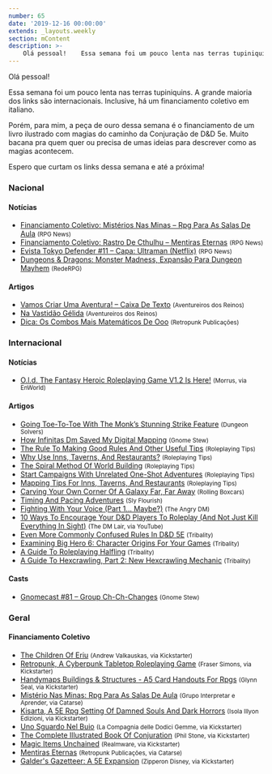 ```yaml
---
number: 65
date: '2019-12-16 00:00:00'
extends: _layouts.weekly
section: mContent
description: >-
    Olá pessoal!    Essa semana foi um pouco lenta nas terras tupiniquins. A grande maioria dos links são internacionais. Inclusive, há um financiamento coletivo em italiano.    Porém, para mim, a peça de ouro dessa semana é o financiamento de um livro ilustrado com magias do caminho da Conjuraç
---
```


Olá pessoal!

Essa semana foi um pouco lenta nas terras tupiniquins. A grande maioria dos links são internacionais. Inclusive, há um financiamento coletivo em italiano.

Porém, para mim, a peça de ouro dessa semana é o financiamento de um livro ilustrado com magias do caminho da Conjuração de D&amp;D 5e. Muito bacana pra quem quer ou precisa de umas ideias para descrever como as magias acontecem.

Espero que curtam os links dessa semana e até a próxima!

### Nacional

#### Notícias

- [Financiamento Coletivo: Mistérios Nas Minas – Rpg Para As Salas De Aula] <small>(RPG News)</small>
- [Financiamento Coletivo: Rastro De Cthulhu – Mentiras Eternas] <small>(RPG News)</small>
- [Evista Tokyo Defender #11 – Capa: Ultraman (Netflix)] <small>(RPG News)</small>
- [Dungeons &amp; Dragons: Monster Madness, Expansão Para Dungeon Mayhem] <small>(RedeRPG)</small>

#### Artigos

- [Vamos Criar Uma Aventura! – Caixa De Texto] <small>(Aventureiros dos Reinos)</small>
- [Na Vastidão Gélida] <small>(Aventureiros dos Reinos)</small>
- [Dica: Os Combos Mais Matemáticos De Ooo] <small>(Retropunk Publicações)</small>

### Internacional

#### Notícias

- [O.l.d. The Fantasy Heroic Roleplaying Game V1.2 Is Here!] <small>(Morrus, via EnWorld)</small>

#### Artigos

- [Going Toe-To-Toe With The Monk’s Stunning Strike Feature] <small>(Dungeon Solvers)</small>
- [How Infinitas Dm Saved My Digital Mapping] <small>(Gnome Stew)</small>
- [The Rule To Making Good Rules And Other Useful Tips] <small>(Roleplaying Tips)</small>
- [Why Use Inns, Taverns, And Restaurants?] <small>(Roleplaying Tips)</small>
- [The Spiral Method Of World Building] <small>(Roleplaying Tips)</small>
- [Start Campaigns With Unrelated One-Shot Adventures] <small>(Roleplaying Tips)</small>
- [Mapping Tips For Inns, Taverns, And Restaurants] <small>(Roleplaying Tips)</small>
- [Carving Your Own Corner Of A Galaxy Far, Far Away] <small>(Rolling Boxcars)</small>
- [Timing And Pacing Adventures] <small>(Sly Flourish)</small>
- [Fighting With Your Voice (Part 1… Maybe?)] <small>(The Angry DM)</small>
- [10 Ways To Encourage Your D&amp;D Players To Roleplay (And Not Just Kill Everything In Sight)] <small>(The DM Lair, via YouTube)</small>
- [Even More Commonly Confused Rules In D&amp;D 5E] <small>(Tribality)</small>
- [Examining Big Hero 6: Character Origins For Your Games] <small>(Tribality)</small>
- [A Guide To Roleplaying Halfling] <small>(Tribality)</small>
- [A Guide To Hexcrawling, Part 2: New Hexcrawling Mechanic] <small>(Tribality)</small>

#### Casts

- [Gnomecast #81 – Group Ch-Ch-Changes] <small>(Gnome Stew)</small>

### Geral

#### Financiamento Coletivo

- [The Children Of Eriu] <small>(Andrew Valkauskas, via Kickstarter)</small>
- [Retropunk, A Cyberpunk Tabletop Roleplaying Game] <small>(Fraser Simons, via Kickstarter)</small>
- [Handymaps Buildings &amp; Structures - A5 Card Handouts For Rpgs] <small>(Glynn Seal, via Kickstarter)</small>
- [Mistério Nas Minas: Rpg Para As Salas De Aula] <small>(Grupo Interpretar e Aprender, via Catarse)</small>
- [Kisarta, A 5E Rpg Setting Of Damned Souls And Dark Horrors] <small>(Isola Illyon Edizioni, via Kickstarter)</small>
- [Uno Sguardo Nel Buio] <small>(La Compagnia delle Dodici Gemme, via Kickstarter)</small>
- [The Complete Illustrated Book Of Conjuration] <small>(Phil Stone, via Kickstarter)</small>
- [Magic Items Unchained] <small>(Realmware, via Kickstarter)</small>
- [Mentiras Eternas] <small>(Retropunk Publicações, via Catarse)</small>
- [Galder&#039;s Gazetteer: A 5E Expansion] <small>(Zipperon Disney, via Kickstarter)</small>


[Carving Your Own Corner Of A Galaxy Far, Far Away]: https://rollingboxcars.com/2019/12/09/carving-your-own-corner-of-a-galaxy-far-far-away/
[The Rule To Making Good Rules And Other Useful Tips]: https://www.roleplayingtips.com/rptn/the-rule-to-making-good-rules-and-other-useful-tips/
[Why Use Inns, Taverns, And Restaurants?]: https://www.roleplayingtips.com/rptn/why-use-inns-taverns-and-restaurants/
[Timing And Pacing Adventures]: https://slyflourish.com/timing_and_pacing_adventures.html
[Examining Big Hero 6: Character Origins For Your Games]: https://www.tribality.com/2019/12/09/examining-big-hero-6-character-origins-for-your-games/
[The Spiral Method Of World Building]: https://www.roleplayingtips.com/rptn/the-spiral-method-of-world-building/
[10 Ways To Encourage Your D&amp;D Players To Roleplay (And Not Just Kill Everything In Sight)]: https://www.youtube.com/watch?v=gTSmDTjlcK8
[Financiamento Coletivo: Rastro De Cthulhu – Mentiras Eternas]: https://newsrpg.wordpress.com/2019/12/10/financiamento-coletivo-rastro-de-cthulhu-mentiras-eternas/
[Mentiras Eternas]: https://www.catarse.me/mentiras_eternas
[Vamos Criar Uma Aventura! – Caixa De Texto]: http://aventureirosdosreinos.com/vamos-criar-uma-aventura-caixa-de-texto/
[A Guide To Roleplaying Halfling]: https://www.tribality.com/2019/12/10/a-guide-to-roleplaying-halfling/
[A Guide To Hexcrawling, Part 2: New Hexcrawling Mechanic]: https://www.tribality.com/2019/12/10/a-guide-to-hexcrawling-part-2-new-hexcrawling-mechanic/
[Handymaps Buildings &amp; Structures - A5 Card Handouts For Rpgs]: https://www.kickstarter.com/projects/monkeyblooddesign/handymaps-buildings-and-structures-a5-card-handouts-for-rpgs
[Retropunk, A Cyberpunk Tabletop Roleplaying Game]: https://www.kickstarter.com/projects/163542734/retropunk
[Magic Items Unchained]: https://www.kickstarter.com/projects/realmware/magic-items-unchained
[Kisarta, A 5E Rpg Setting Of Damned Souls And Dark Horrors]: https://www.kickstarter.com/projects/isolaillyonedizioni/kisarta-a-5e-rpg-setting-of-damned-souls-and-dark-horrors
[Galder&#039;s Gazetteer: A 5E Expansion]: https://www.kickstarter.com/projects/zipperondisney/galders-gazetteer-a-5e-expansion
[Start Campaigns With Unrelated One-Shot Adventures]: https://www.roleplayingtips.com/rptn/start-campaigns-with-unrelated-one-shot-adventures/
[Fighting With Your Voice (Part 1… Maybe?)]: https://theangrygm.com/fighting-with-your-voice-1/
[How Infinitas Dm Saved My Digital Mapping]: https://gnomestew.com/how-infinitas-dm-saved-my-digital-mapping/
[Na Vastidão Gélida]: http://aventureirosdosreinos.com/na-vastidao-gelida/
[Mapping Tips For Inns, Taverns, And Restaurants]: https://www.roleplayingtips.com/rptn/mapping-tips-for-inns-taverns-and-restaurants/
[Evista Tokyo Defender #11 – Capa: Ultraman (Netflix)]: https://newsrpg.wordpress.com/2019/12/12/revista-tokyo-defender-11/
[Gnomecast #81 – Group Ch-Ch-Changes]: https://gnomestew.com/gnomecast-81-group-ch-ch-changes/
[Dica: Os Combos Mais Matemáticos De Ooo]: https://retropunk.com.br/editora/dica-os-combos-mais-matematicos-de-ooo/
[Going Toe-To-Toe With The Monk’s Stunning Strike Feature]: https://www.dungeonsolvers.com/2019/12/13/5e-monk-stunning-strike-feature/
[Even More Commonly Confused Rules In D&amp;D 5E]: https://www.tribality.com/2019/12/13/even-more-commonly-confused-rules-in-dd-5e/
[Financiamento Coletivo: Mistérios Nas Minas – Rpg Para As Salas De Aula]: https://newsrpg.wordpress.com/2019/12/14/financiamento-coletivo-misterios-nas-minas-rpg-para-as-salas-de-aula/
[Mistério Nas Minas: Rpg Para As Salas De Aula]: https://www.catarse.me/misterio_nas_minas
[O.l.d. The Fantasy Heroic Roleplaying Game V1.2 Is Here!]: https://www.enworld.org/threads/o-l-d-the-fantasy-heroic-roleplaying-game-v1-2-is-here.669133/
[Dungeons &amp; Dragons: Monster Madness, Expansão Para Dungeon Mayhem]: https://www.rederpg.com.br/2019/12/15/dungeons-dragons-monster-madness-expansao-para-dungeon-mayhem/
[Uno Sguardo Nel Buio]: https://www.kickstarter.com/projects/12gemme/uno-sguardo-nel-buio
[The Complete Illustrated Book Of Conjuration]: https://www.kickstarter.com/projects/philtonellc/the-complete-illustrated-book-of-conjuration
[The Children Of Eriu]: https://www.kickstarter.com/projects/avalkauskas/the-children-of-eriu
